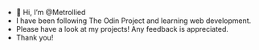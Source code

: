 - 👋 Hi, I’m @Metrollied
- I have been following The Odin Project and learning web development.
- Please have a look at my projects! Any feedback is appreciated.
- Thank you!

<!---
Metrollied/Metrollied is a ✨ special ✨ repository because its `README.md` (this file) appears on your GitHub profile.
You can click the Preview link to take a look at your changes.
--->
